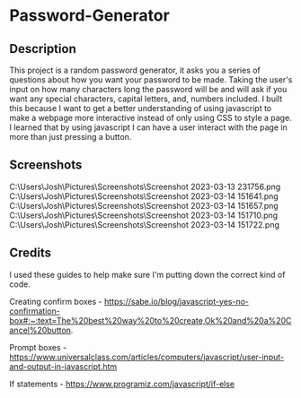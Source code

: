 # Password-Generator
 
## Description
This project is a random password generator, it asks you a series of questions about how you want your password to be made. Taking the user's input on how many characters long the password will be and will ask if you want any special characters, capital letters, and, numbers included. I built this because I want to get a better understanding of using javascript to make a webpage more interactive instead of only using CSS to style a page. I learned that by using javascript I can have a user interact with the page in more than just pressing a button.


## Screenshots
C:\Users\Josh\Pictures\Screenshots\Screenshot 2023-03-13 231756.png 
C:\Users\Josh\Pictures\Screenshots\Screenshot 2023-03-14 151641.png
C:\Users\Josh\Pictures\Screenshots\Screenshot 2023-03-14 151657.png
C:\Users\Josh\Pictures\Screenshots\Screenshot 2023-03-14 151710.png
C:\Users\Josh\Pictures\Screenshots\Screenshot 2023-03-14 151722.png

## Credits

I used these guides to help make sure I'm putting down the correct kind of code.

Creating confirm boxes - https://sabe.io/blog/javascript-yes-no-confirmation-box#:~:text=The%20best%20way%20to%20create,Ok%20and%20a%20Cancel%20button.

Prompt boxes - https://www.universalclass.com/articles/computers/javascript/user-input-and-output-in-javascript.htm

If statements - https://www.programiz.com/javascript/if-else
